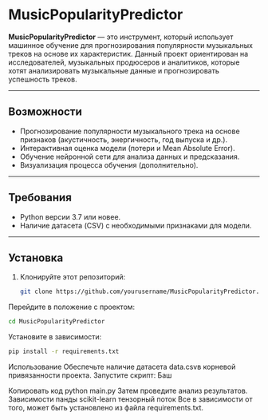 # MusicPopularityPredictor

**MusicPopularityPredictor** — это инструмент, который использует машинное обучение для прогнозирования популярности музыкальных треков на основе их характеристик. Данный проект ориентирован на исследователей, музыкальных продюсеров и аналитиков, которые хотят анализировать музыкальные данные и прогнозировать успешность треков.

---

## Возможности
- Прогнозирование популярности музыкального трека на основе признаков (акустичность, энергичность, год выпуска и др.).
- Интерактивная оценка модели (потери и Mean Absolute Error).
- Обучение нейронной сети для анализа данных и предсказания.
- Визуализация процесса обучения (дополнительно).

---

## Требования
- Python версии 3.7 или новее.
- Наличие датасета (CSV) с необходимыми признаками для модели.

---

## Установка
1. Клонируйте этот репозиторий:
   ```bash
   git clone https://github.com/yourusername/MusicPopularityPredictor.git
Перейдите в положение с проектом:
```bash
cd MusicPopularityPredictor
```
Установите в зависимости:


```bash
pip install -r requirements.txt
```
Использование
Обеспечьте наличие датасета data.csvв корневой привязанности проекта.
Запустите скрипт:
Баш

Копировать код
python main.py
Затем проведите анализ результатов.
Зависимости
панды
scikit-learn
тензорный поток
Все в зависимости от того, может быть установлено из файла requirements.txt.
